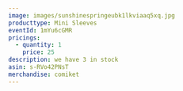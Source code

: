 ```yaml
---
image: images/sunshinespringeubk1lkviaaq5xq.jpg
producttype: Mini Sleeves
eventId: 1mYu6cGMR
pricings:
  - quantity: 1
    price: 25
description: we have 3 in stock
asin: s-RVo42PNsT
merchandise: comiket
---
```

